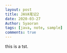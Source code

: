 ```yaml
---
layout: post
title: JAVA笔记2
date: 2020-03-27
Author: Syaoran
tags: [java, note, sample]
comments: true
---
```


this is a tst.